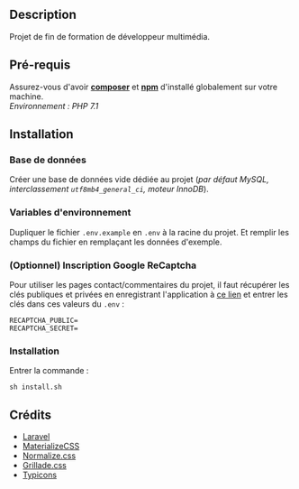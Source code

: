 ## Description
Projet de fin de formation de développeur multimédia.

## Pré-requis
Assurez-vous d'avoir [**composer**](https://github.com/composer/composer) et [**npm**](https://github.com/npm/npm) d'installé globalement sur votre machine.  
*Environnement : PHP 7.1*
## Installation
### Base de données
Créer une base de données vide dédiée au projet (*par défaut MySQL, interclassement `utf8mb4_general_ci`, moteur InnoDB*).
### Variables d'environnement
Dupliquer le fichier `.env.example` en `.env` à la racine du projet. Et remplir les champs du fichier en remplaçant les données d'exemple.
### (Optionnel) Inscription Google ReCaptcha
Pour utiliser les pages contact/commentaires du projet, il faut récupérer les clés publiques et privées en enregistrant l'application à [ce lien](https://www.google.com/recaptcha/admin) et entrer les clés dans ces valeurs du `.env` :
```
RECAPTCHA_PUBLIC=
RECAPTCHA_SECRET=
```
### Installation
Entrer la commande :
```
sh install.sh
```

## Crédits
- [Laravel](https://github.com/laravel/laravel)
- [MaterializeCSS](https://github.com/Dogfalo/materialize)
- [Normalize.css](https://github.com/necolas/normalize.css)
- [Grillade.css](https://knacss.com/grillade/)
- [Typicons](https://github.com/stephenhutchings/typicons.font)
